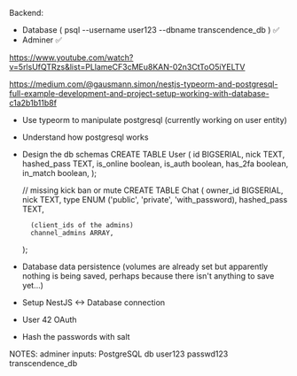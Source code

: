 Backend:
- Database ( psql --username user123 --dbname transcendence_db ) ✅
- Adminer ✅

https://www.youtube.com/watch?v=5rlsUfQTRzs&list=PLlameCF3cMEu8KAN-02n3CtToO5iYELTV

https://medium.com/@gausmann.simon/nestjs-typeorm-and-postgresql-full-example-development-and-project-setup-working-with-database-c1a2b1b11b8f

- Use typeorm to manipulate postgresql (currently working on user entity)
- Understand how postgresql works

- Design the db schemas
    CREATE TABLE User (
        id BIGSERIAL,
        nick TEXT,
        hashed_pass TEXT,
        is_online boolean,
        is_auth boolean,
        has_2fa boolean,
        in_match boolean,
    );

    // missing kick ban or mute 
    CREATE TABLE Chat (
        owner_id BIGSERIAL,
        nick TEXT,
        type ENUM ('public', 'private', 'with_password),
        hashed_pass TEXT,

        (client_ids of the admins)
        channel_admins ARRAY,
    );




- Database data persistence (volumes are already set but
    apparently nothing is being saved, perhaps because there
    isn't anything to save yet...)


- Setup NestJS <-> Database connection
- User 42 OAuth
- Hash the passwords with salt


NOTES:
    adminer inputs:
    PostgreSQL
    db
    user123
    passwd123
    transcendence_db